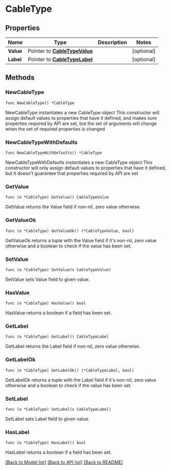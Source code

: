 # CableType

## Properties

Name | Type | Description | Notes
------------ | ------------- | ------------- | -------------
**Value** | Pointer to [**CableTypeValue**](CableTypeValue.md) |  | [optional] 
**Label** | Pointer to [**CableTypeLabel**](CableTypeLabel.md) |  | [optional] 

## Methods

### NewCableType

`func NewCableType() *CableType`

NewCableType instantiates a new CableType object
This constructor will assign default values to properties that have it defined,
and makes sure properties required by API are set, but the set of arguments
will change when the set of required properties is changed

### NewCableTypeWithDefaults

`func NewCableTypeWithDefaults() *CableType`

NewCableTypeWithDefaults instantiates a new CableType object
This constructor will only assign default values to properties that have it defined,
but it doesn't guarantee that properties required by API are set

### GetValue

`func (o *CableType) GetValue() CableTypeValue`

GetValue returns the Value field if non-nil, zero value otherwise.

### GetValueOk

`func (o *CableType) GetValueOk() (*CableTypeValue, bool)`

GetValueOk returns a tuple with the Value field if it's non-nil, zero value otherwise
and a boolean to check if the value has been set.

### SetValue

`func (o *CableType) SetValue(v CableTypeValue)`

SetValue sets Value field to given value.

### HasValue

`func (o *CableType) HasValue() bool`

HasValue returns a boolean if a field has been set.

### GetLabel

`func (o *CableType) GetLabel() CableTypeLabel`

GetLabel returns the Label field if non-nil, zero value otherwise.

### GetLabelOk

`func (o *CableType) GetLabelOk() (*CableTypeLabel, bool)`

GetLabelOk returns a tuple with the Label field if it's non-nil, zero value otherwise
and a boolean to check if the value has been set.

### SetLabel

`func (o *CableType) SetLabel(v CableTypeLabel)`

SetLabel sets Label field to given value.

### HasLabel

`func (o *CableType) HasLabel() bool`

HasLabel returns a boolean if a field has been set.


[[Back to Model list]](../README.md#documentation-for-models) [[Back to API list]](../README.md#documentation-for-api-endpoints) [[Back to README]](../README.md)


